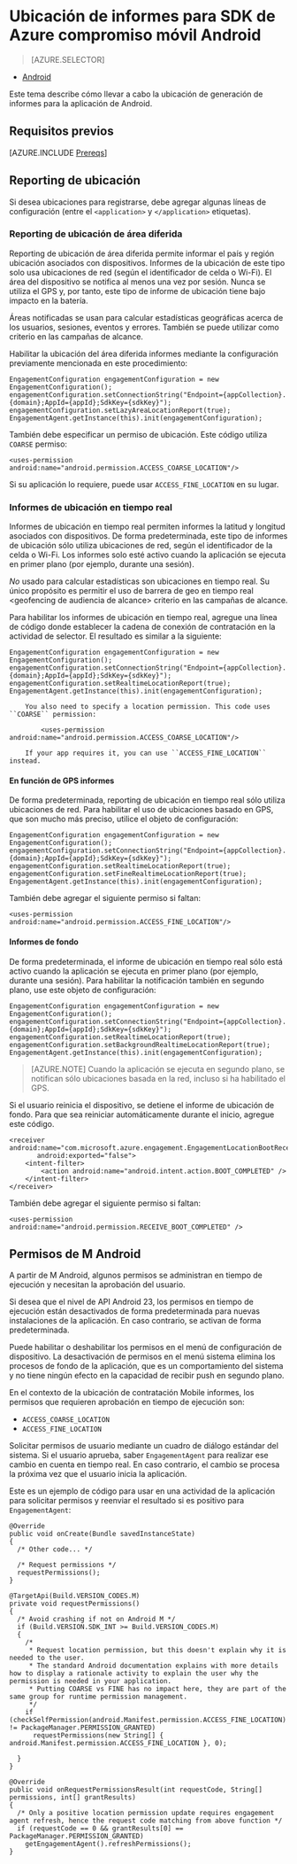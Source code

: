 <properties
    pageTitle="Ubicación de informes para SDK de Azure compromiso móvil Android"
    description="Describe cómo configurar informes de Azure Mobile compromiso Android SDK de ubicación"
    services="mobile-engagement"
    documentationCenter="mobile"
    authors="piyushjo"
    manager="erikre"
    editor="" />

<tags
    ms.service="mobile-engagement"
    ms.workload="mobile"
    ms.tgt_pltfrm="mobile-android"
    ms.devlang="Java"
    ms.topic="article"
    ms.date="08/12/2016"
    ms.author="piyushjo;ricksal" />

# <a name="location-reporting-for-azure-mobile-engagement-android-sdk"></a>Ubicación de informes para SDK de Azure compromiso móvil Android

> [AZURE.SELECTOR]
- [Android](mobile-engagement-android-integrate-engagement.md)

Este tema describe cómo llevar a cabo la ubicación de generación de informes para la aplicación de Android.

## <a name="prerequisites"></a>Requisitos previos

[AZURE.INCLUDE [Prereqs](../../includes/mobile-engagement-android-prereqs.md)]

## <a name="location-reporting"></a>Reporting de ubicación

Si desea ubicaciones para registrarse, debe agregar algunas líneas de configuración (entre el `<application>` y `</application>` etiquetas).

### <a name="lazy-area-location-reporting"></a>Reporting de ubicación de área diferida

Reporting de ubicación de área diferida permite informar el país y región ubicación asociados con dispositivos. Informes de la ubicación de este tipo solo usa ubicaciones de red (según el identificador de celda o Wi-Fi). El área del dispositivo se notifica al menos una vez por sesión. Nunca se utiliza el GPS y, por tanto, este tipo de informe de ubicación tiene bajo impacto en la batería.

Áreas notificadas se usan para calcular estadísticas geográficas acerca de los usuarios, sesiones, eventos y errores. También se puede utilizar como criterio en las campañas de alcance.

Habilitar la ubicación del área diferida informes mediante la configuración previamente mencionada en este procedimiento:

    EngagementConfiguration engagementConfiguration = new EngagementConfiguration();
    engagementConfiguration.setConnectionString("Endpoint={appCollection}.{domain};AppId={appId};SdkKey={sdkKey}");
    engagementConfiguration.setLazyAreaLocationReport(true);
    EngagementAgent.getInstance(this).init(engagementConfiguration);

También debe especificar un permiso de ubicación. Este código utiliza ``COARSE`` permiso:

    <uses-permission android:name="android.permission.ACCESS_COARSE_LOCATION"/>

Si su aplicación lo requiere, puede usar ``ACCESS_FINE_LOCATION`` en su lugar.

### <a name="real-time-location-reporting"></a>Informes de ubicación en tiempo real

Informes de ubicación en tiempo real permiten informes la latitud y longitud asociados con dispositivos. De forma predeterminada, este tipo de informes de ubicación sólo utiliza ubicaciones de red, según el identificador de la celda o Wi-Fi. Los informes solo esté activo cuando la aplicación se ejecuta en primer plano (por ejemplo, durante una sesión).

*No* usado para calcular estadísticas son ubicaciones en tiempo real. Su único propósito es permitir el uso de barrera de geo en tiempo real \<geofencing de audiencia de alcance\> criterio en las campañas de alcance.

Para habilitar los informes de ubicación en tiempo real, agregue una línea de código donde establecer la cadena de conexión de contratación en la actividad de selector. El resultado es similar a la siguiente:

    EngagementConfiguration engagementConfiguration = new EngagementConfiguration();
    engagementConfiguration.setConnectionString("Endpoint={appCollection}.{domain};AppId={appId};SdkKey={sdkKey}");
    engagementConfiguration.setRealtimeLocationReport(true);
    EngagementAgent.getInstance(this).init(engagementConfiguration);

        You also need to specify a location permission. This code uses ``COARSE`` permission:

            <uses-permission android:name="android.permission.ACCESS_COARSE_LOCATION"/>

        If your app requires it, you can use ``ACCESS_FINE_LOCATION`` instead.

#### <a name="gps-based-reporting"></a>En función de GPS informes

De forma predeterminada, reporting de ubicación en tiempo real sólo utiliza ubicaciones de red. Para habilitar el uso de ubicaciones basado en GPS, que son mucho más preciso, utilice el objeto de configuración:

    EngagementConfiguration engagementConfiguration = new EngagementConfiguration();
    engagementConfiguration.setConnectionString("Endpoint={appCollection}.{domain};AppId={appId};SdkKey={sdkKey}");
    engagementConfiguration.setRealtimeLocationReport(true);
    engagementConfiguration.setFineRealtimeLocationReport(true);
    EngagementAgent.getInstance(this).init(engagementConfiguration);

También debe agregar el siguiente permiso si faltan:

    <uses-permission android:name="android.permission.ACCESS_FINE_LOCATION"/>

#### <a name="background-reporting"></a>Informes de fondo

De forma predeterminada, el informe de ubicación en tiempo real sólo está activo cuando la aplicación se ejecuta en primer plano (por ejemplo, durante una sesión). Para habilitar la notificación también en segundo plano, use este objeto de configuración:

    EngagementConfiguration engagementConfiguration = new EngagementConfiguration();
    engagementConfiguration.setConnectionString("Endpoint={appCollection}.{domain};AppId={appId};SdkKey={sdkKey}");
    engagementConfiguration.setRealtimeLocationReport(true);
    engagementConfiguration.setBackgroundRealtimeLocationReport(true);
    EngagementAgent.getInstance(this).init(engagementConfiguration);

> [AZURE.NOTE] Cuando la aplicación se ejecuta en segundo plano, se notifican sólo ubicaciones basada en la red, incluso si ha habilitado el GPS.

Si el usuario reinicia el dispositivo, se detiene el informe de ubicación de fondo. Para que sea reiniciar automáticamente durante el inicio, agregue este código.

    <receiver android:name="com.microsoft.azure.engagement.EngagementLocationBootReceiver"
           android:exported="false">
        <intent-filter>
            <action android:name="android.intent.action.BOOT_COMPLETED" />
        </intent-filter>
    </receiver>

También debe agregar el siguiente permiso si faltan:

    <uses-permission android:name="android.permission.RECEIVE_BOOT_COMPLETED" />

## <a name="android-m-permissions"></a>Permisos de M Android

A partir de M Android, algunos permisos se administran en tiempo de ejecución y necesitan la aprobación del usuario.

Si desea que el nivel de API Android 23, los permisos en tiempo de ejecución están desactivados de forma predeterminada para nuevas instalaciones de la aplicación. En caso contrario, se activan de forma predeterminada.

Puede habilitar o deshabilitar los permisos en el menú de configuración de dispositivo. La desactivación de permisos en el menú sistema elimina los procesos de fondo de la aplicación, que es un comportamiento del sistema y no tiene ningún efecto en la capacidad de recibir push en segundo plano.

En el contexto de la ubicación de contratación Mobile informes, los permisos que requieren aprobación en tiempo de ejecución son:

- `ACCESS_COARSE_LOCATION`
- `ACCESS_FINE_LOCATION`

Solicitar permisos de usuario mediante un cuadro de diálogo estándar del sistema. Si el usuario aprueba, saber ``EngagementAgent`` para realizar ese cambio en cuenta en tiempo real. En caso contrario, el cambio se procesa la próxima vez que el usuario inicia la aplicación.

Este es un ejemplo de código para usar en una actividad de la aplicación para solicitar permisos y reenviar el resultado si es positivo para ``EngagementAgent``:

    @Override
    public void onCreate(Bundle savedInstanceState)
    {
      /* Other code... */

      /* Request permissions */
      requestPermissions();
    }

    @TargetApi(Build.VERSION_CODES.M)
    private void requestPermissions()
    {
      /* Avoid crashing if not on Android M */
      if (Build.VERSION.SDK_INT >= Build.VERSION_CODES.M)
      {
        /*
         * Request location permission, but this doesn't explain why it is needed to the user.
         * The standard Android documentation explains with more details how to display a rationale activity to explain the user why the permission is needed in your application.
         * Putting COARSE vs FINE has no impact here, they are part of the same group for runtime permission management.
         */
        if (checkSelfPermission(android.Manifest.permission.ACCESS_FINE_LOCATION) != PackageManager.PERMISSION_GRANTED)
          requestPermissions(new String[] { android.Manifest.permission.ACCESS_FINE_LOCATION }, 0);

      }
    }

    @Override
    public void onRequestPermissionsResult(int requestCode, String[] permissions, int[] grantResults)
    {
      /* Only a positive location permission update requires engagement agent refresh, hence the request code matching from above function */
      if (requestCode == 0 && grantResults[0] == PackageManager.PERMISSION_GRANTED)
        getEngagementAgent().refreshPermissions();
    }
